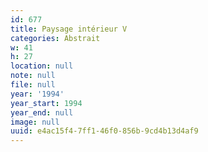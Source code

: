 ```yaml
---
id: 677
title: Paysage intérieur V
categories: Abstrait
w: 41
h: 27
location: null
note: null
file: null
year: '1994'
year_start: 1994
year_end: null
image: null
uuid: e4ac15f4-7ff1-46f0-856b-9cd4b13d4af9
---
```


